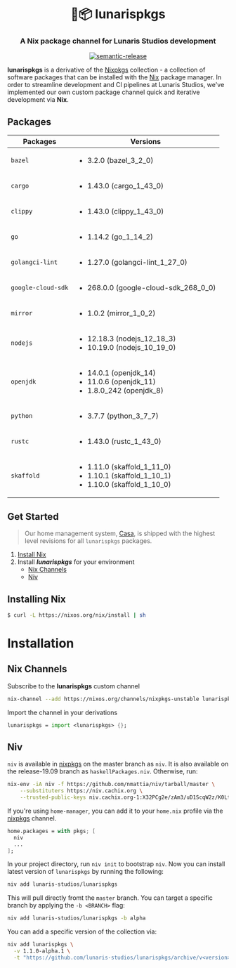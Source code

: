 <h1 align="center" style="border-bottom: none;">🌙📦 lunarispkgs</h1>
<h3 align="center">A Nix package channel for Lunaris Studios development</h3>
<p align="center">
  <a href="#badge">
    <img alt="semantic-release" src="https://img.shields.io/badge/%20%20%F0%9F%93%A6%F0%9F%9A%80-semantic--release-e10079.svg">
  </a>
</p>

**lunarispkgs** is a derivative of the [Nixpkgs](https://github.com/nixos/nixpkgs) collection - a collection of software packages that can be installed with the [Nix](https://nixos.org/nix/) package manager. In order to streamline development and CI pipelines at Lunaris Studios, we've implemented our own custom package channel quick and iterative development via **Nix**.

## Packages

| Packages           | Versions                                                                                                     |
| ------------------ | ------------------------------------------------------------------------------------------------------------ |
| `bazel`            | <ul><li>3.2.0 (bazel_3_2_0)</li></ul>                                                                        |
| `cargo`            | <ul><li>1.43.0 (cargo_1_43_0)</li></ul>                                                                      |
| `clippy`           | <ul><li>1.43.0 (clippy_1_43_0)</li></ul>                                                                     |
| `go`               | <ul><li>1.14.2 (go_1_14_2)</li></ul>                                                                         |
| `golangci-lint`    | <ul><li>1.27.0 (golangci-lint_1_27_0)</li></ul>                                                              |
| `google-cloud-sdk` | <ul><li>268.0.0 (google-cloud-sdk_268_0_0)</li></ul>                                                         |
| `mirror`           | <ul><li> 1.0.2 (mirror_1_0_2)</li></ul>                                                                      |
| `nodejs`           | <ul><li>12.18.3 (nodejs_12_18_3)</li><li>10.19.0 (nodejs_10_19_0)</li></ul>                                  |
| `openjdk`          | <ul><li>14.0.1 (openjdk_14)</li><li>11.0.6 (openjdk_11)</li><li>1.8.0_242 (openjdk_8)</li></ul>              |
| `python`           | <ul><li>3.7.7 (python_3_7_7)</li></ul>                                                                       |
| `rustc`            | <ul><li>1.43.0 (rustc_1_43_0)</li></ul>                                                                      |
| `skaffold`         | <ul><li>1.11.0 (skaffold_1_11_0)</li><li>1.10.1 (skaffold_1_10_1)</li><li>1.10.0 (skaffold_1_10_0)</li></ul> |

## Get Started

> Our home management system, [Casa](https://github.com/lunaris-studios/casa), is shipped with the highest level revisions for all `lunarispkgs` packages.

1. [Install Nix](#installing-nix)
2. Install **_lunarispkgs_** for your environment
   - [Nix Channels](#nix-channels)
   - [Niv](#niv)

## Installing Nix

```bash
$ curl -L https://nixos.org/nix/install | sh
```

# Installation

## Nix Channels

Subscribe to the **lunarispkgs** custom channel

```bash
nix-channel --add https://nixos.org/channels/nixpkgs-unstable lunarispkgs
```

Import the channel in your derivations

```nix
lunarispkgs = import <lunarispkgs> {};
```

## Niv

`niv` is available in [nixpkgs](https://github.com/NixOS/nixpkgs) on the master branch as `niv`. It is also available on the release-19.09 branch as `haskellPackages.niv`. Otherwise, run:

```bash
nix-env -iA niv -f https://github.com/nmattia/niv/tarball/master \
    --substituters https://niv.cachix.org \
    --trusted-public-keys niv.cachix.org-1:X32PCg2e/zAm3/uD1ScqW2z/K0LtDyNV7RdaxIuLgQM=
```

If you're using `home-manager`, you can add it to your `home.nix` profile via the [nixpkgs](https://github.com/NixOS/nixpkgs) channel.

```nix
home.packages = with pkgs; [
  niv
  ...
];
```

In your project directory, run `niv init` to bootstrap `niv`. Now you can install latest version of `lunarispkgs` by running the following:

```bash
niv add lunaris-studios/lunarispkgs
```

This will pull directly fromt the `master` branch. You can target a specific branch by applying the `-b <BRANCH>` flag:

```bash
niv add lunaris-studios/lunarispkgs -b alpha
```

You can add a specific version of the collection via:

```bash
niv add lunarispkgs \
  -v 1.1.0-alpha.1 \
  -t "https://github.com/lunaris-studios/lunarispkgs/archive/v<version>.tar.gz"
```
